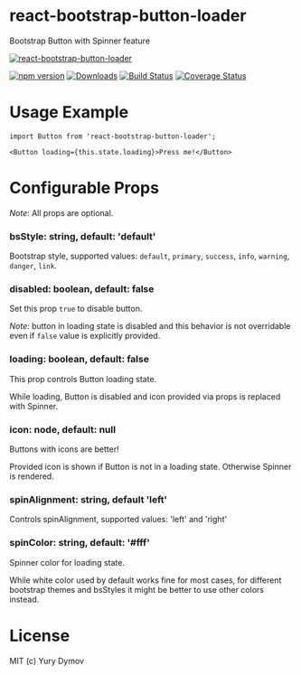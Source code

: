 # react-bootstrap-button-loader
Bootstrap Button with Spinner feature

[![react-bootstrap-button-loader](https://github.com/yury-dymov/react-bootstrap-button-loader/raw/master/docs/gifs/demo.gif)](https://github.com/yury-dymov/react-bootstrap-button-loader)

[![npm version](https://img.shields.io/npm/v/react-bootstrap-button-loader.svg?style=flat)](https://www.npmjs.com/package/react-bootstrap-button-loader)
[![Downloads](http://img.shields.io/npm/dm/react-bootstrap-button-loader.svg?style=flat-square)](https://npmjs.org/package/react-bootstrap-button-loader)
[![Build Status](https://img.shields.io/travis/yury-dymov/react-bootstrap-button-loader/master.svg?style=flat)](https://travis-ci.org/yury-dymov/react-bootstrap-button-loader)
[![Coverage Status](https://coveralls.io/repos/github/yury-dymov/react-bootstrap-button-loader/badge.svg?branch=master)](https://coveralls.io/github/yury-dymov/react-bootstrap-button-loader?branch=master)


# Usage Example
```
import Button from 'react-bootstrap-button-loader';

<Button loading={this.state.loading}>Press me!</Button>
```

# Configurable Props
*Note*: All props are optional.

### bsStyle: string, default: 'default'
Bootstrap style, supported values: `default`, `primary`, `success`, `info`, `warning`, `danger`, `link`.

### disabled: boolean, default: false
Set this prop `true` to disable button.

*Note:* button in loading state is disabled and this behavior is not overridable even if `false` value is explicitly provided.

### loading: boolean, default: false
This prop controls Button loading state.

While loading, Button is disabled and icon provided via props is replaced with Spinner.

### icon: node, default: null
Buttons with icons are better!

Provided icon is shown if Button is not in a loading state. Otherwise Spinner is rendered.

### spinAlignment: string, default 'left'
Controls spinAlignment, supported values: 'left' and 'right'

### spinColor: string, default: '#fff'
Spinner color for loading state.

While white color used by default works fine for most cases, for different bootstrap themes and bsStyles it might be better to use other colors instead.

# License
MIT (c) Yury Dymov
